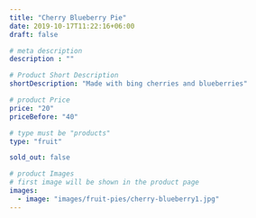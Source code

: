 ```yaml
---
title: "Cherry Blueberry Pie"
date: 2019-10-17T11:22:16+06:00
draft: false

# meta description
description : ""

# Product Short Description
shortDescription: "Made with bing cherries and blueberries"

# product Price
price: "20"
priceBefore: "40"

# type must be "products"
type: "fruit"

sold_out: false

# product Images
# first image will be shown in the product page
images:
  - image: "images/fruit-pies/cherry-blueberry1.jpg"
---
```


